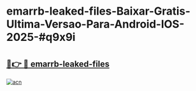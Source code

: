 # emarrb-leaked-files-Baixar-Gratis-Ultima-Versao-Para-Android-IOS-2025-#q9x9i

# <h2><a href="https://ainizakaria.my?title=emarrb-leaked-files&ref=22M">🔗👉 🔴 emarrb-leaked-files</a></h2>

[![acn](https://github.com/user-attachments/assets/0f9c940e-d8b0-45ae-aac7-cd30a18b3e1c)](https://ainizakaria.my?title=emarrb-leaked-files&ref=22M)

